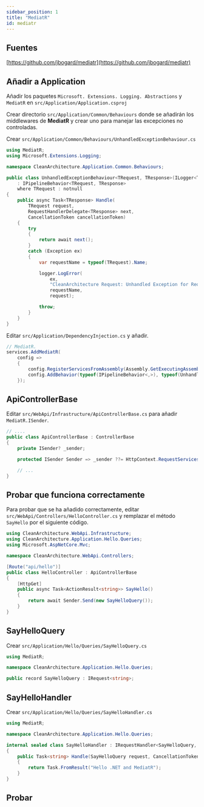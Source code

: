 ```yaml
---
sidebar_position: 1
title: "MediatR"
id: mediatr
---
```


## Fuentes

[https://github.com/jbogard/mediatr](https://github.com/jbogard/mediatr)

## Añadir a Application

Añadir los paquetes `Microsoft. Extensions. Logging. Abstractions` y `MediatR` en `src/Application/Application.csproj`

Crear directorio `src/Application/Common/Behaviours` donde se añadirán los middlewares de **MediatR** y crear uno para manejar
las excepciones no controladas.

Crear `src/Application/Common/Behaviours/UnhandledExceptionBehaviour.cs`

```cs
using MediatR;
using Microsoft.Extensions.Logging;

namespace CleanArchitecture.Application.Common.Behaviours;

public class UnhandledExceptionBehaviour<TRequest, TResponse>(ILogger<TRequest> logger)
    : IPipelineBehavior<TRequest, TResponse>
    where TRequest : notnull
{
    public async Task<TResponse> Handle(
        TRequest request,
        RequestHandlerDelegate<TResponse> next,
        CancellationToken cancellationToken)
    {
        try
        {
            return await next();
        }
        catch (Exception ex)
        {
            var requestName = typeof(TRequest).Name;

            logger.LogError(
                ex,
                "CleanArchitecture Request: Unhandled Exception for Request {Name} {@Request}",
                requestName,
                request);

            throw;
        }
    }
}
```

Editar `src/Application/DependencyInjection.cs` y añadir.

```cs
// MediatR.
services.AddMediatR(
    config =>
    {
        config.RegisterServicesFromAssembly(Assembly.GetExecutingAssembly());
        config.AddBehavior(typeof(IPipelineBehavior<,>), typeof(UnhandledExceptionBehaviour<,>));
    });
```

## ApiControllerBase

Editar `src/WebApi/Infrastructure/ApiControllerBase.cs` para añadir `MediatR.ISender`.

```cs
// ....
public class ApiControllerBase : ControllerBase
{
    private ISender? _sender;

    protected ISender Sender => _sender ??= HttpContext.RequestServices.GetRequiredService<ISender>();

    // ...
}
```

## Probar que funciona correctamente

Para probar que se ha añadido correctamente, editar `src/WebApi/Controllers/HelloController.cs` y remplazar el método
 `SayHello` por el siguiente código.

```cs
using CleanArchitecture.WebApi.Infrastructure;
using CleanArchitecture.Application.Hello.Queries;
using Microsoft.AspNetCore.Mvc;

namespace CleanArchitecture.WebApi.Controllers;

[Route("api/hello")]
public class HelloController : ApiControllerBase
{
    [HttpGet]
    public async Task<ActionResult<string>> SayHello()
    {
        return await Sender.Send(new SayHelloQuery());
    }
}
```

## SayHelloQuery

Crear `src/Application/Hello/Queries/SayHelloQuery.cs`

```cs
using MediatR;

namespace CleanArchitecture.Application.Hello.Queries;

public record SayHelloQuery : IRequest<string>;
```

## SayHelloHandler

Crear `src/Application/Hello/Queries/SayHelloHandler.cs`

```cs
using MediatR;

namespace CleanArchitecture.Application.Hello.Queries;

internal sealed class SayHelloHandler : IRequestHandler<SayHelloQuery, string>
{
    public Task<string> Handle(SayHelloQuery request, CancellationToken cancellationToken)
    {
        return Task.FromResult("Hello .NET and MediatR");
    }
}
```

## Probar

